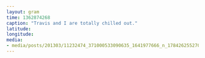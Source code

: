 ```yaml
---
layout: gram
time: 1362874268
caption: "Travis and I are totally chilled out."
latitude: 
longitude: 
media:
- media/posts/201303/11232474_371000533090635_1641977666_n_17842625527000351.jpg
---
```

